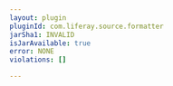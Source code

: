 ```yaml
---
layout: plugin
pluginId: com.liferay.source.formatter
jarSha1: INVALID
isJarAvailable: true
error: NONE
violations: []

---
```

